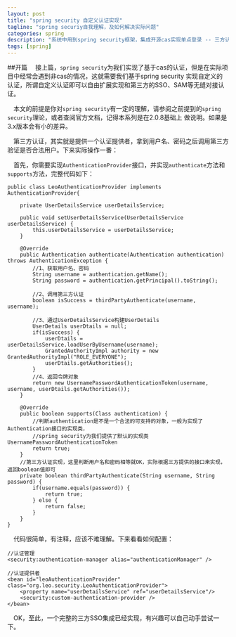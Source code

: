```yaml
---
layout: post
title: "spring security 自定义认证实现"
tagline: "spring securiy自我理解，及如何解决实际问题"
categories: spring
description: "系统中用到spring security框架，集成开源cas实现单点登录 -- 三方认证"
tags: [spring] 
---
```

##开篇
&emsp;接上篇，`spring security`为我们实现了基于cas的认证，但是在实际项目中经常会遇到非cas的情况，这就需要我们基于spring security
实现自定义的认证，所谓自定义认证即可以自由扩展实现和第三方的SSO、SAM等无缝对接认证。  

<!-- more -->

&emsp;本文的前提是你对`spring security`有一定的理解，请参阅之前提到的`spring security`理论，或者查阅官方文档，记得本系列是在2.0.8基础上
做说明。如果是3.x版本会有小的差异。  

&emsp;第三方认证，其实就是提供一个认证提供者，拿到用户名、密码之后调用第三方验证是否合法用户。下来实际操作一番：  

&emsp;首先，你需要实现`AuthenticationProvider`接口，并实现`authenticate`方法和`supports`方法，完整代码如下： 
    
    public class LeoAuthenticationProvider implements AuthenticationProvider{
    
        private UserDetailsService userDetailsService;

        public void setUserDetailsService(UserDetailsService userDetailsService) {
            this.userDetailsService = userDetailsService;
        }

        @Override
        public Authentication authenticate(Authentication authentication) throws AuthenticationException {
            //1、获取用户名、密码
            String username = authentication.getName();
            String password = authentication.getPrincipal().toString();
            
            //2、调用第三方认证
            boolean isSuccess = thirdPartyAuthenticate(username, username);
            
            //3、通过UserDetailsService构建UserDetails
            UserDetails userDtails = null;
            if(isSuccess) {
                userDtails = userDetailsService.loadUserByUsername(username);
                GrantedAuthorityImpl authority = new GrantedAuthorityImpl("ROLE_EVERYONE");
                userDtails.getAuthorities();
            }
            //4、返回令牌对象
            return new UsernamePasswordAuthenticationToken(username, username, userDtails.getAuthorities());
        }

        @Override
        public boolean supports(Class authentication) {
            //判断authentication是不是一个合法的可支持的对象，一般为实现了Authentication接口的实现类，
            //spring security为我们提供了默认的实现类UsernamePasswordAuthenticationToken
            return true;
        }
        //第三方认证实现，这里判断用户名和密码相等就OK，实际根据三方提供的接口来实现，返回boolean值即可
        private boolean thirdPartyAuthenticate(String username, String password) {
            if(username.equals(password)) {
                return true;
            } else {
                return false;
            }
        }
    }

&emsp;代码很简单，有注释，应该不难理解。下来看看如何配置： 
    
    //认证管理
    <security:authentication-manager alias="authenticationManager" />

    //认证提供者
    <bean id="leoAuthenticationProvider" class="org.leo.security.LeoAuthenticationProvider">
        <property name="userDetailsService" ref="userDetailsService"/>
        <security:custom-authentication-provider />
    </bean>

&emsp;OK，至此，一个完整的三方SSO集成已经实现，有兴趣可以自己动手尝试一下。

